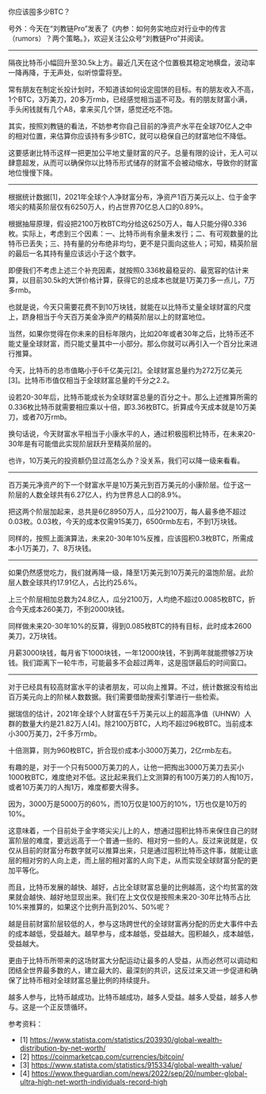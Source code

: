 
你应该囤多少BTC？


号外：今天在“刘教链Pro”发表了《内参：如何务实地应对行业中的传言（rumors）？两个策略。》，欢迎关注公众号“刘教链Pro”并阅读。

* * *

隔夜比特币小幅回升至30.5k上方。最近几天在这个位置极其稳定地横盘，波动率一降再降，于无声处，似听惊雷将至。

常有朋友在制定长投计划时，不知道该如何设定囤饼的目标。有的朋友收入不高，1个BTC，3万美刀，20多万rmb，已经感觉相当遥不可及。有的朋友财富小满，手头闲钱就有几个A8，拿来买几个饼，感觉还吃不饱。

其实，按照刘教链的看法，不妨参考你自己目前的净资产水平在全球70亿人之中的相对位置，来估算你应该持有多少BTC，就可以稳保自己的财富地位不降低。

这要感谢比特币这样一把更加公平地丈量财富的尺子。总量有限的设计，无人可以肆意超发，从而可以确保你以比特币形式储存的财富不会被动缩水，导致你的财富地位慢慢下降。

* * *

根据统计数据[1]，2021年全球个人净财富分布，净资产1百万美元以上、位于金字塔尖的精英阶层仅有6250万人，约占世界70亿总人口的0.89%。

根据抽屉原理，假设把2100万枚BTC均分给这6250万人，每人只能分得0.336枚。实际上，考虑到三个因素：一、比特币尚有余量未发行；二、有可观数量的比特币已丢失；三、持有量的分布绝非均匀，更不是只面向这些人；可知，精英阶层的最后一名其持有量应该远小于这个数字。

即便我们不考虑上述三个补充因素，就按照0.336枚最稳妥的、最宽容的估计来算，以目前30.5k的大饼价格计算，获得它的总成本也就是1万美刀多一点儿，7万多rmb。

也就是说，今天只需要花费不到10万块钱，就能在以比特币丈量全球财富的尺度上，跻身相当于今天百万美金净资产的精英阶层以上的财富地位。

当然，如果你觉得在你未来的目标年限内，比如20年或者30年之后，比特币还不能丈量全球财富，而只能丈量其中一小部分。那么你就可以再引入一个百分比来进行推算。

今天，比特币的总市值略小于6千亿美元[2]。全球财富总量约为272万亿美元[3]。比特币市值仅相当于全球财富总量的千分之2.2。

设若20-30年后，比特币能成长为全球财富总量的百分之十。那么上述推算所需的0.336枚比特币就需要相应乘以十倍，即3.36枚BTC。折算成今天成本就是10万美刀，或者70万rmb。

换句话说，今天财富水平相当于小康水平的人，通过积极囤积比特币，在未来20-30年是有可能借此实现阶层跃升至精英阶层的。

也许，10万美元的投资额仍显过高怎么办？没关系，我们可以降一级来看看。

* * *

百万美元净资产的下一个财富水平是10万美元到百万美元的小康阶层。位于这一阶层的人数全球共有6.27亿人，约为世界总人口的8.9%。

把这两个阶层加起来，总共是6亿8950万人，瓜分2100万，每人最多绝不超过0.03枚。0.03枚，今天的成本仅需915美刀，6500rmb左右，不到1万块钱。

同样的，按照上面演算法，未来20-30年10%反推，应该囤积0.3枚BTC，所需成本小1万美刀，7、8万块钱。

* * *

如果仍然感觉吃力，我们就再降一级，降至1万美元到10万美元的温饱阶层。此阶层人数全球共约17.91亿人，占比约25.6%。

上三个阶层相加总数为24.8亿人，瓜分2100万，人均绝不超过0.0085枚BTC，折合今天成本260美刀，不到2000块钱。

同样做未来20-30年10%的反算，得到0.085枚BTC的持有目标，此时成本2600美刀，2万块钱。

月薪3000块钱，每月省下1000块钱，一年12000块钱，不到两年就能攒够2万块钱。我们距离下一轮牛市，可能最多不会超过两年，这是囤饼最后的时间窗口。

* * *

对于已经具有较高财富水平的读者朋友，可以向上推算。不过，统计数据没有给出百万美元向上的阶梯人数数据。我们需要借助搜索引擎进行一些检索。

据瑞信的估计，2021年全球个人财富在5千万美元以上的超高净值（UHNW）人群的数量大约是21.82万人[4]。除2100万BTC，人均不超过96枚BTC。当前成本小300万美刀，2千多万rmb。

十倍测算，则为960枚BTC，折合现价成本小3000万美刀，2亿rmb左右。

有趣的是，对于一个只有5000万美刀的人，让他一把掏出3000万美刀去买小1000枚BTC，难度绝对不低。这比起来我们上文测算的有100万美刀的人掏10万，或者10万美刀的人掏1万，难度都要大得多。

因为，3000万是5000万的60%，而10万仅是100万的10%，1万也仅是10万的10%。

这意味着，一个目前处于金字塔尖尖儿上的人，想通过囤积比特币来保住自己的财富阶层的难度，要远远高于一个普通一些的、相对穷一些的人。反过来说就是，仅仅从目前的财富分布数字就可以推算出来，只是通过囤积比特币这件事，就能让底层的相对穷的人向上走，而上层的相对富的人向下走，从而实现全球财富分配的更加平等化。

而且，比特币发展的越快、越好，占比全球财富总量的比例越高，这个均贫富的效果就会越快、越好地显现出来。我们在上文仅仅是按照未来20-30年比特币占比10%来推算的，如果这个比例升高到20%、50%呢？

越是目前财富阶层较低的人，参与这场跨世代的全球财富再分配的历史大事件中去的成本越低，受益越大。越早参与，成本越低，受益越大。囤积越久，成本越低，受益越大。

更由于比特币所带来的这场财富大分配运动让最多的人受益，从而必然可以调动和团结全世界最多数的人，建立最大的、最深刻的共识，这反过来又进一步促进和确保了比特币相对全球财富总量比例的持续提升。

越多人参与，比特币越成功。比特币越成功，越多人受益。越多人受益，越多人参与。这是一个正反馈循环。








参考资料：
- [1] https://www.statista.com/statistics/203930/global-wealth-distribution-by-net-worth/
- [2] https://coinmarketcap.com/currencies/bitcoin/
- [3] https://www.statista.com/statistics/915334/global-wealth-value/
- [4] https://www.theguardian.com/news/2022/sep/20/number-global-ultra-high-net-worth-individuals-record-high


